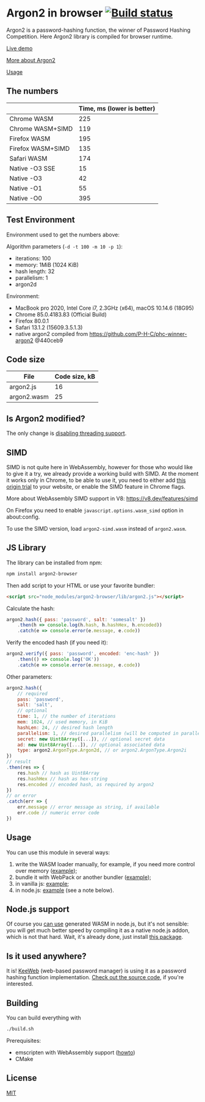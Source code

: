 # Argon2 in browser [![Build status](https://travis-ci.org/antelle/argon2-browser.svg?branch=master)](https://travis-ci.org/antelle/argon2-browser)

Argon2 is a password-hashing function, the winner of Password Hashing Competition. Here Argon2 library is compiled for browser runtime.

[Live demo](https://antelle.github.io/argon2-browser)

[More about Argon2](https://github.com/P-H-C/phc-winner-argon2)

[Usage](#usage)

## The numbers

|                   | Time, ms (lower is better) |
|-------------------|----------------------------|
| Chrome WASM       | 225                        |
| Chrome WASM+SIMD  | 119                        |
| Firefox WASM      | 195                        |
| Firefox WASM+SIMD | 135                        |
| Safari WASM       | 174                        |
| Native -O3 SSE    |  15                        |
| Native -O3        |  42                        |
| Native -O1        |  55                        |
| Native -O0        | 395                        |

## Test Environment

Environment used to get the numbers above:

Algorithm parameters (`-d -t 100 -m 10 -p 1`):
- iterations: 100
- memory: 1MiB (1024 KiB)
- hash length: 32
- parallelism: 1
- argon2d

Environment:

- MacBook pro 2020, Intel Core i7, 2.3GHz (x64), macOS 10.14.6 (18G95)
- Chrome 85.0.4183.83 (Official Build)
- Firefox 80.0.1
- Safari 13.1.2 (15609.3.5.1.3)
- native argon2 compiled from https://github.com/P-H-C/phc-winner-argon2 @440ceb9

## Code size

| File        | Code size, kB |
|-------------|---------------|
| argon2.js   | 16            |
| argon2.wasm | 25            |

## Is Argon2 modified?

The only change is [disabling threading support](https://github.com/antelle/argon2-browser/commit/4b8950395c8c03a888ba6f417a4001458cdd3231).

## SIMD

SIMD is not quite here in WebAssembly, however for those who would like to give it a try,
we already provide a working build with SIMD. At the moment it works only in Chrome,
to be able to use it, you need to either add
[this origin trial](https://developers.chrome.com/origintrials/#/view_trial/-4708513410415853567) to your website,
or enable the SIMD feature in Chrome flags.

More about WebAssembly SIMD support in V8: https://v8.dev/features/simd

On Firefox you need to enable `javascript.options.wasm_simd` option in about:config.

To use the SIMD version, load `argon2-simd.wasm` instead of `argon2.wasm`.

## JS Library

The library can be installed from npm:
```bash
npm install argon2-browser
```

Then add script to your HTML or use your favorite bundler:
```html
<script src="node_modules/argon2-browser/lib/argon2.js"></script>
```

Calculate the hash:
```javascript
argon2.hash({ pass: 'password', salt: 'somesalt' })
    .then(h => console.log(h.hash, h.hashHex, h.encoded))
    .catch(e => console.error(e.message, e.code))
```

Verify the encoded hash (if you need it):
```javascript
argon2.verify({ pass: 'password', encoded: 'enc-hash' })
    .then(() => console.log('OK'))
    .catch(e => console.error(e.message, e.code))
```

Other parameters:
```javascript
argon2.hash({
    // required
    pass: 'password',
    salt: 'salt',
    // optional
    time: 1, // the number of iterations
    mem: 1024, // used memory, in KiB
    hashLen: 24, // desired hash length
    parallelism: 1, // desired parallelism (will be computed in parallel only for PNaCl)
    secret: new Uint8Array([...]), // optional secret data
    ad: new Uint8Array([...]), // optional associated data
    type: argon2.ArgonType.Argon2d, // or argon2.ArgonType.Argon2i
})
// result
.then(res => {
    res.hash // hash as Uint8Array
    res.hashHex // hash as hex-string
    res.encoded // encoded hash, as required by argon2
})
// or error
.catch(err => {
    err.message // error message as string, if available
    err.code // numeric error code
})
```

## Usage

You can use this module in several ways: 

1. write the WASM loader manually, for example, if you need more control over memory ([example](docs/js/calc.js));
2. bundle it with WebPack or another bundler ([example](examples/webpack));
3. in vanilla js: [example](examples/vanilla);
4. in node.js: [example](examples/node) (see a note below).

## Node.js support

Of course you [can use](examples/node) generated WASM in node.js, but it's not sensible: you will get much better speed by compiling it as a native node.js addon, which is not that hard. Wait, it's already done, just install [this package](https://github.com/ranisalt/node-argon2).

## Is it used anywhere?

It is! [KeeWeb](https://github.com/keeweb/keeweb) (web-based password manager) is using it as a password hashing function implementation.
[Check out the source code](https://github.com/keeweb/keeweb/blob/develop/app/scripts/util/kdbxweb/kdbxweb-init.js#L11), if you're interested.

## Building

You can build everything with
```bash
./build.sh
```

Prerequisites:
- emscripten with WebAssembly support ([howto](http://webassembly.org/getting-started/developers-guide/))
- CMake

## License

[MIT](https://opensource.org/licenses/MIT)
